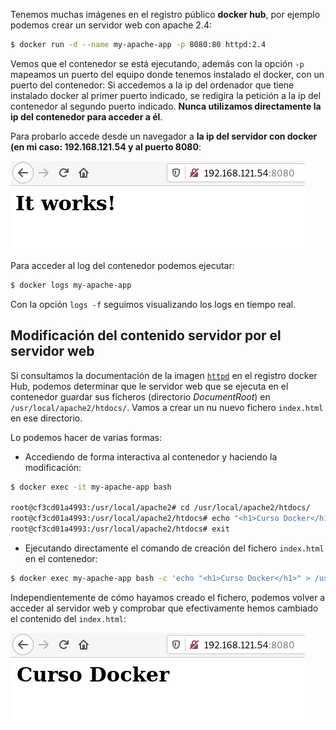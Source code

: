 Tenemos muchas imágenes en el registro público **docker hub**, por ejemplo podemos crear un servidor web con apache 2.4:

```bash
$ docker run -d --name my-apache-app -p 8080:80 httpd:2.4
```

Vemos que el contenedor se está ejecutando, además con la opción `-p` mapeamos un puerto del equipo donde tenemos instalado el docker, con un puerto del contenedor: Si accedemos a la ip del ordenador que tiene instalado docker al primer puerto indicado, se redigira la petición a la ip del contenedor al segundo puerto indicado. **Nunca utilizamos directamente la ip del contenedor para acceder a él**. 

Para probarlo accede desde un navegador a **la ip del servidor con docker (en mi caso: 192.168.121.54 y al puerto 8080**:

![web](../../images/web.png)

Para acceder al log del contenedor podemos ejecutar:

```bash
$ docker logs my-apache-app
```

Con la opción `logs -f` seguimos visualizando los logs en tiempo real.

## Modificación del contenido servidor por el servidor web

Si consultamos la documentación de la imagen [`httpd`](https://hub.docker.com/_/httpd) en el registro docker Hub, podemos determinar que le servidor web que se ejecuta en el contenedor guardar sus ficheros (directorio *DocumentRoot*) en `/usr/local/apache2/htdocs/`. Vamos a crear un nu nuevo fichero `index.html` en ese directorio.

Lo podemos hacer de varias formas:

* Accediendo de forma interactiva al contenedor y haciendo la modificación:

```bash
$ docker exec -it my-apache-app bash

root@cf3cd01a4993:/usr/local/apache2# cd /usr/local/apache2/htdocs/
root@cf3cd01a4993:/usr/local/apache2/htdocs# echo "<h1>Curso Docker</h1>" > index.html
root@cf3cd01a4993:/usr/local/apache2/htdocs# exit
```

* Ejecutando directamente el comando de creación del fichero `index.html` en el contenedor:

```bash
$ docker exec my-apache-app bash -c 'echo "<h1>Curso Docker</h1>" > /usr/local/apache2/htdocs/index.html'
```

Independientemente de cómo hayamos creado el fichero, podemos volver a acceder al servidor web y comprobar que efectivamente hemos cambiado el contenido del `index.html`:

![web](../../images/web2.png)



